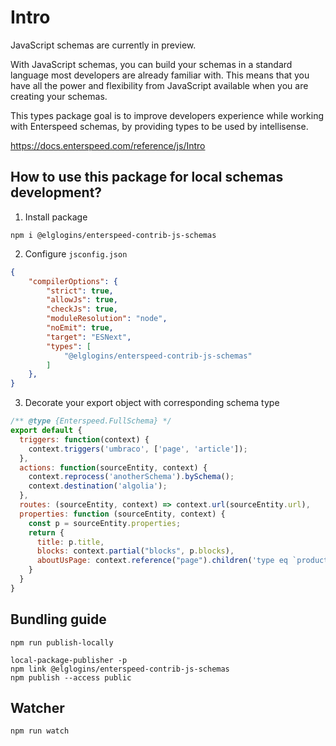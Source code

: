 # Intro
JavaScript schemas are currently in preview.

With JavaScript schemas, you can build your schemas in a standard language most developers are already familiar with. This means that you have all the power and flexibility from JavaScript available when you are creating your schemas.

This types package goal is to improve developers experience while working with Enterspeed schemas, by providing types to be used by intellisense.

https://docs.enterspeed.com/reference/js/Intro

## How to use this package for local schemas development?

1. Install package
```
npm i @elglogins/enterspeed-contrib-js-schemas
```

2. Configure `jsconfig.json`
```json
{
    "compilerOptions": {
        "strict": true,
        "allowJs": true,
        "checkJs": true,
        "moduleResolution": "node",
        "noEmit": true,
        "target": "ESNext",
        "types": [
            "@elglogins/enterspeed-contrib-js-schemas"
        ]
    },
}
```

3. Decorate your export object with corresponding schema type
```js
/** @type {Enterspeed.FullSchema} */
export default {
  triggers: function(context) {
    context.triggers('umbraco', ['page', 'article']);
  },
  actions: function(sourceEntity, context) {
    context.reprocess('anotherSchema').bySchema();
    context.destination('algolia');
  },
  routes: (sourceEntity, context) => context.url(sourceEntity.url),
  properties: function (sourceEntity, context) {
    const p = sourceEntity.properties;
    return {
      title: p.title,
      blocks: context.partial("blocks", p.blocks),
      aboutUsPage: context.reference("page").children('type eq `product`').orderBy({direction: 'asc', propertyName: 'asd' }).limit(2),
    }
  }
}
```

## Bundling guide
```
npm run publish-locally
```

```
local-package-publisher -p
npm link @elglogins/enterspeed-contrib-js-schemas
npm publish --access public
```

## Watcher
```
npm run watch
```